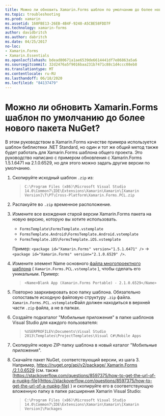 ```yaml
---
title: Можно ли обновить Xamarin.Forms шаблон по умолчанию до более нового пакета NuGet?
ms.topic: troubleshooting
ms.prod: xamarin
ms.assetid: 160FBE13-26EB-4B4F-9248-A5CBE58FDD7F
ms.technology: xamarin-forms
author: davidbritch
ms.author: dabritch
ms.date: 04/25/2017
no-loc:
- Xamarin.Forms
- Xamarin.Essentials
ms.openlocfilehash: bdead80671a1ae6539de6614441df7e86863a5a6
ms.sourcegitcommit: 32d2476a5f9016baa231b7471c88c1d4ccc08eb8
ms.translationtype: MT
ms.contentlocale: ru-RU
ms.lasthandoff: 06/18/2020
ms.locfileid: "84137479"
---
```

# <a name="can-i-update-the-xamarinforms-default-template-to-a-newer-nuget-package"></a>Можно ли обновить Xamarin.Forms шаблон по умолчанию до более нового пакета NuGet?

В этом руководством в Xamarin.Forms качестве примера используется шаблон библиотеки .NET Standard, но один и тот же общий метод также будет работать для Xamarin.Forms шаблона общего проекта. Это руководство написано с примером обновления с Xamarin.Forms 1.5.1.6471 на 2.1.0.6529, но для этого можно задать другие версии по умолчанию.

1. Скопируйте исходный шаблон `.zip` из:

    > `C:\Program Files (x86)\Microsoft Visual Studio 14.0\Common7\IDE\Extensions\Xamarin\Xamarin\[Xamarin Version]\T\PT\Cross-Platform\Xamarin.Forms.PCL.zip`

2. Распакуйте во `.zip` временное расположение.

3. Измените все вхождения старой версии Xamarin.Forms пакета на новую версию, которую вы хотите использовать.
    * `FormsTemplate\FormsTemplate.vstemplate`
    * `FormsTemplate.Android\FormsTemplate.Android.vstemplate`
    * `FormsTemplate.iOS\FormsTemplate.iOS.vstemplate`

    Пример: `<package id="Xamarin.Forms" version="1.5.1.6471" />` -> `<package id="Xamarin.Forms" version="2.1.0.6529" />`.

4. Измените элемент Name основного [файла многопроектного шаблона](https://msdn.microsoft.com/library/ms185308.aspx) ( `Xamarin.Forms.PCL.vstemplate` ), чтобы сделать его уникальным. Пример:

    > `<Name>Blank App (Xamarin.Forms Portable) - 2.1.0.6529</Name>`

5. Повторно заархивировать всю папку шаблона. Обязательно сопоставьте исходную файловую структуру `.zip` файла. `Xamarin.Forms.PCL.vstemplate`Файл должен находиться в верхней части `.zip` файла, а не в папках.

6. Создайте подкаталог "Мобильные приложения" в папке шаблонов Visual Studio для каждого пользователя:
    > `%USERPROFILE%\Documents\Visual Studio 2013\Templates\ProjectTemplates\Visual C#\Mobile Apps`

7. Скопируйте новую ZIP-папку шаблона в новый каталог "Мобильные приложения".

8. Скачайте пакет NuGet, соответствующий версии, из шага 3. Например, [ https://nuget.org/api/v2/package/ Xamarin.Forms /2.1.0.6529](https://nuget.org/api/v2/package/Xamarin.Forms/2.1.0.6529) (см. также [https://stackoverflow.com/questions/8597375/how-to-get-the-url-of-a-nupkg-file](https://stackoverflow.com/questions/8597375/how-to-get-the-url-of-a-nupkg-file) ) и скопируйте его в соответствующую вложенную папку в папке расширения Xamarin Visual Studio:
    > `C:\Program Files (x86)\Microsoft Visual Studio 14.0\Common7\IDE\Extensions\Xamarin\Xamarin\[Xamarin Version]\Packages`

